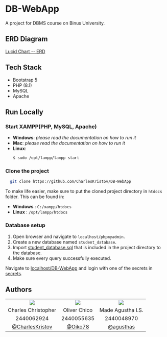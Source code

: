 # DB-WebApp

A project for DBMS course on Binus University.

## ERD Diagram

[Lucid Chart -- ERD](https://lucid.app/lucidchart/e803c288-aad0-4268-bbab-7007388bd60f/edit?invitationId=inv_12158997-fda3-4caf-b31f-216c213d051a&page=0_0#)

## Tech Stack

- Bootstrap 5
- PHP (8.1)
- MySQL
- Apache

## Run Locally

### Start XAMPP(PHP, MySQL, Apache)

- **Windows**: _please read the documentation on how to run it_
- **Mac**: _please read the documentation on how to run it_
- **Linux**:
  ```bash
  $ sudo /opt/lampp/lampp start
  ```

### Clone the project

```bash
  git clone https://github.com/CharlesKristov/DB-WebApp
```

To make life easier, make sure to put the cloned project directory in `htdocs` folder. This can be found in:

- **Windows** : `C:/xampp/htdocs`
- **Linux** : `/opt/lampp/htdocs`

### Database setup

1. Open browser and navigate to `localhost/phpmyadmin`.
2. Create a new database named `student_database`.
3. Import [student_database.sql](./student_database.sql) that is included in the project directory to the database.
4. Make sure every query successfully executed.

Navigate to [localhost/DB-WebApp](http://localhost/DB-WebApp) and login with one of the secrets in [secrets](./.secrets).

## Authors

<table>
  <tr>
    <td align="middle"><img src="https://stbm7resourcesprod.blob.core.windows.net/profilepicture/e37f6235-26f0-4f80-9f8f-956ffdf8eb66.jpg"></td>
    <td align="middle"><img src="https://stbm7resourcesprod.blob.core.windows.net/profilepicture/8098b4a3-3bc7-4a51-a6e9-ad9c0455af8b.jpg"></td>
    <td align="middle"><img src="https://stbm7resourcesprod.blob.core.windows.net/profilepicture/77998c8f-7dfc-4f41-a5f9-38f1027b3ade.jpg"></td>
  </tr>
  <tr>
     <td align="middle">Charles Christopher</td>
     <td align="middle">Oliver Chico</td>
     <td align="middle">Made Agustha I.S.</td>
  </tr>
  <tr>
     <td align="middle">2440062924</td>
     <td align="middle">2440055635</td>
     <td align="middle">2440048970</td>
  </tr>
  <tr>
     <td align="middle"><a href="https://github.com/CharlesKristov">@CharlesKristov</a></td>
     <td align="middle"><a href="https://github.com/Oiko78">@Oiko78</a></td>
     <td align="middle"><a href="https://www.github.com/agusthas">@agusthas</a></td>
  </tr>
 </table>
